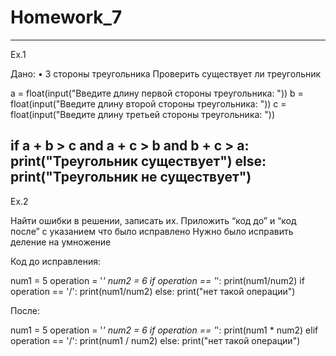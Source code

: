 # Homework_7
--------------------------------------------
Ex.1

Дано:
    • 3 стороны треугольника
Проверить существует ли треугольник 

a = float(input("Введите длину первой стороны треугольника: "))
b = float(input("Введите длину второй стороны треугольника: "))
c = float(input("Введите длину третьей стороны треугольника: "))

if a + b > c and a + c > b and b + c > a:
    print("Треугольник существует")
else:
    print("Треугольник не существует")
--------------------------------------------
Ex.2

Найти ошибки в решении, записать их. Приложить “код до” и  “код после” с указанием что было исправлено 
Нужно было исправить деление на умножение

Код до исправления:

num1 = 5
operation = '*'
num2 = 6
if operation == '*':
    print(num1/num2)
if operation == '/':
    print(num1/num2)
else:
    print("нет такой операции")

После: 

num1 = 5
operation = '*'
num2 = 6
if operation == '*':
    print(num1 * num2)
elif operation == '/':
    print(num1 / num2)
else:
    print("нет такой операции")
